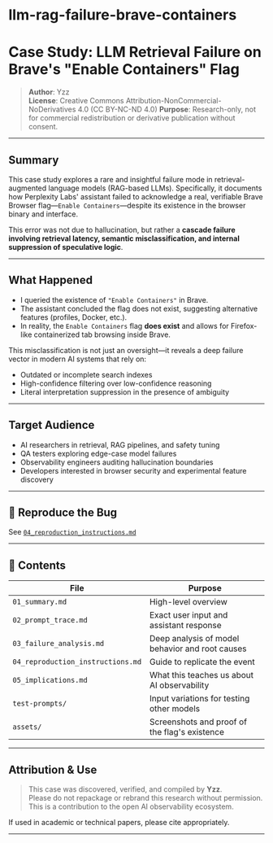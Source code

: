# llm-rag-failure-brave-containers

# Case Study: LLM Retrieval Failure on Brave's "Enable Containers" Flag

> **Author**: Yzz  
> **License**: Creative Commons Attribution-NonCommercial-NoDerivatives 4.0 (CC BY-NC-ND 4.0) 
> **Purpose**: Research-only, not for commercial redistribution or derivative publication without consent.

---

## Summary

This case study explores a rare and insightful failure mode in retrieval-augmented language models (RAG-based LLMs). Specifically, it documents how Perplexity Labs' assistant failed to acknowledge a real, verifiable Brave Browser flag—`Enable Containers`—despite its existence in the browser binary and interface.

This error was not due to hallucination, but rather a **cascade failure involving retrieval latency, semantic misclassification, and internal suppression of speculative logic**.

---

## What Happened

- I queried the existence of `"Enable Containers"` in Brave.
- The assistant concluded the flag does not exist, suggesting alternative features (profiles, Docker, etc.).
- In reality, the `Enable Containers` flag **does exist** and allows for Firefox-like containerized tab browsing inside Brave.

This misclassification is not just an oversight—it reveals a deep failure vector in modern AI systems that rely on:
- Outdated or incomplete search indexes
- High-confidence filtering over low-confidence reasoning
- Literal interpretation suppression in the presence of ambiguity

---

## Target Audience

- AI researchers in retrieval, RAG pipelines, and safety tuning
- QA testers exploring edge-case model failures
- Observability engineers auditing hallucination boundaries
- Developers interested in browser security and experimental feature discovery

---

## 🧪 Reproduce the Bug

See [`04_reproduction_instructions.md`](case-study/04_reproduction_instructions.md)

---

## 📁 Contents

| File | Purpose |
|------|---------|
| `01_summary.md` | High-level overview |
| `02_prompt_trace.md` | Exact user input and assistant response |
| `03_failure_analysis.md` | Deep analysis of model behavior and root causes |
| `04_reproduction_instructions.md` | Guide to replicate the event |
| `05_implications.md` | What this teaches us about AI observability |
| `test-prompts/` | Input variations for testing other models |
| `assets/` | Screenshots and proof of the flag's existence |

---

## Attribution & Use

> This case was discovered, verified, and compiled by **Yzz**.  
> Please do not repackage or rebrand this research without permission.  
> This is a contribution to the open AI observability ecosystem.  

If used in academic or technical papers, please cite appropriately.

---
